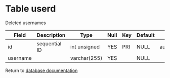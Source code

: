 Table userd
===========
Deleted usernames

| Field | Description | Type | Null | Key | Default | Extra |
| ----- | ----------- | ---- | ---- | --- | ------- | ----- |
| id | sequential ID | int unsigned | YES | PRI | NULL | auto_increment |    
| username |  | varchar(255) | YES |  | NULL |  |    

Return to [database documentation](help/database)
